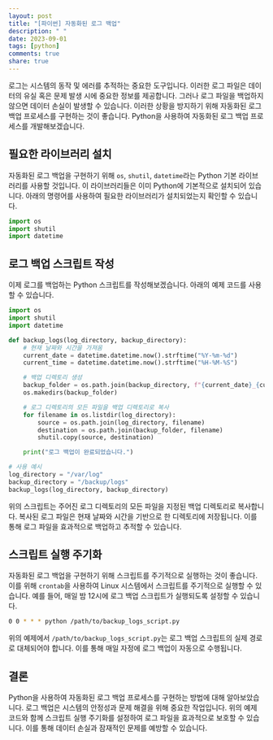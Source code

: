```yaml
---
layout: post
title: "[파이썬] 자동화된 로그 백업"
description: " "
date: 2023-09-01
tags: [python]
comments: true
share: true
---
```


로그는 시스템의 동작 및 에러를 추적하는 중요한 도구입니다. 이러한 로그 파일은 데이터의 유실 혹은 문제 발생 시에 중요한 정보를 제공합니다. 그러나 로그 파일을 백업하지 않으면 데이터 손실이 발생할 수 있습니다. 이러한 상황을 방지하기 위해 자동화된 로그 백업 프로세스를 구현하는 것이 좋습니다. Python을 사용하여 자동화된 로그 백업 프로세스를 개발해보겠습니다.

## 필요한 라이브러리 설치

자동화된 로그 백업을 구현하기 위해 `os`, `shutil`, `datetime`라는 Python 기본 라이브러리를 사용할 것입니다. 이 라이브러리들은 이미 Python에 기본적으로 설치되어 있습니다. 아래의 명령어를 사용하여 필요한 라이브러리가 설치되었는지 확인할 수 있습니다.

```python
import os
import shutil
import datetime
```

## 로그 백업 스크립트 작성

이제 로그를 백업하는 Python 스크립트를 작성해보겠습니다. 아래의 예제 코드를 사용할 수 있습니다.

```python
import os
import shutil
import datetime

def backup_logs(log_directory, backup_directory):
    # 현재 날짜와 시간을 가져옴
    current_date = datetime.datetime.now().strftime("%Y-%m-%d")
    current_time = datetime.datetime.now().strftime("%H-%M-%S")

    # 백업 디렉토리 생성
    backup_folder = os.path.join(backup_directory, f"{current_date}_{current_time}")
    os.makedirs(backup_folder)

    # 로그 디렉토리의 모든 파일을 백업 디렉토리로 복사
    for filename in os.listdir(log_directory):
        source = os.path.join(log_directory, filename)
        destination = os.path.join(backup_folder, filename)
        shutil.copy(source, destination)

    print("로그 백업이 완료되었습니다.")

# 사용 예시
log_directory = "/var/log"
backup_directory = "/backup/logs"
backup_logs(log_directory, backup_directory)
```

위의 스크립트는 주어진 로그 디렉토리의 모든 파일을 지정된 백업 디렉토리로 복사합니다. 복사된 로그 파일은 현재 날짜와 시간을 기반으로 한 디렉토리에 저장됩니다. 이를 통해 로그 파일을 효과적으로 백업하고 추적할 수 있습니다.

## 스크립트 실행 주기화

자동화된 로그 백업을 구현하기 위해 스크립트를 주기적으로 실행하는 것이 좋습니다. 이를 위해 `crontab`을 사용하여 Linux 시스템에서 스크립트를 주기적으로 실행할 수 있습니다. 예를 들어, 매일 밤 12시에 로그 백업 스크립트가 실행되도록 설정할 수 있습니다.

```bash
0 0 * * * python /path/to/backup_logs_script.py
```

위의 예제에서 `/path/to/backup_logs_script.py`는 로그 백업 스크립트의 실제 경로로 대체되어야 합니다. 이를 통해 매일 자정에 로그 백업이 자동으로 수행됩니다.

## 결론

Python을 사용하여 자동화된 로그 백업 프로세스를 구현하는 방법에 대해 알아보았습니다. 로그 백업은 시스템의 안정성과 문제 해결을 위해 중요한 작업입니다. 위의 예제 코드와 함께 스크립트 실행 주기화를 설정하여 로그 파일을 효과적으로 보호할 수 있습니다. 이를 통해 데이터 손실과 잠재적인 문제를 예방할 수 있습니다.